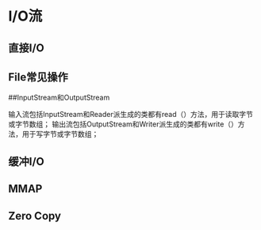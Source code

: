 # I/O流

## 直接I/O

## File常见操作

##InputStream和OutputStream

   输入流包括InputStream和Reader派生成的类都有read（）方法，用于读取字节或字节数组；
   输出流包括OutputStream和Writer派生成的类都有write（）方法，用于写字节或字节数组；
 
## 缓冲I/O  


## MMAP


## Zero Copy

